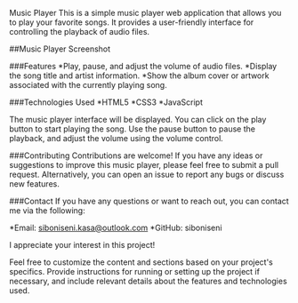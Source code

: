 Music Player
This is a simple music player web application that allows you to play your favorite songs. It provides a user-friendly interface for controlling the playback of audio files.

##Music Player Screenshot

###Features
*Play, pause, and adjust the volume of audio files.
*Display the song title and artist information.
*Show the album cover or artwork associated with the currently playing song.

###Technologies Used
*HTML5
*CSS3
*JavaScript

The music player interface will be displayed. You can click on the play button to start playing the song. Use the pause button to pause the playback, and adjust the volume using the volume control.

###Contributing
Contributions are welcome! If you have any ideas or suggestions to improve this music player, please feel free to submit a pull request. Alternatively, you can open an issue to report any bugs or discuss new features.

###Contact
If you have any questions or want to reach out, you can contact me via the following:

*Email: siboniseni.kasa@outlook.com
*GitHub: siboniseni

I appreciate your interest in this project!

Feel free to customize the content and sections based on your project's specifics. Provide instructions for running or setting up the project if necessary, and include relevant details about the features and technologies used.
